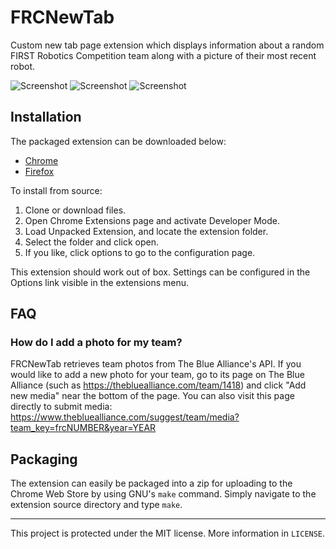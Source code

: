 # FRCNewTab
Custom new tab page extension which displays information about a random FIRST Robotics Competition team along with a picture of their most recent robot.

![Screenshot](screenshots/1.png)
![Screenshot](screenshots/2.png)
![Screenshot](screenshots/3.png)

## Installation
The packaged extension can be downloaded below:
* [Chrome](https://chrome.google.com/webstore/detail/agmoglelphhinnadfmbfodhkdagibkop/)
* [Firefox](https://addons.mozilla.org/en-US/firefox/addon/frc-new-tab/)

To install from source:  
1. Clone or download files.  
2. Open Chrome Extensions page and activate Developer Mode.  
3. Load Unpacked Extension, and locate the extension folder.  
4. Select the folder and click open.  
5. If you like, click options to go to the configuration page.  

This extension should work out of box. Settings can be configured in the Options link visible in the extensions menu.

## FAQ
### How do I add a photo for my team?
FRCNewTab retrieves team photos from The Blue Alliance's API. If you would like to add a new photo for your team, go to its page on The Blue Alliance (such as https://thebluealliance.com/team/1418) and click "Add new media" near the bottom of the page. You can also visit this page directly to submit media: https://www.thebluealliance.com/suggest/team/media?team_key=frcNUMBER&year=YEAR

## Packaging
The extension can easily be packaged into a zip for uploading to the Chrome Web Store by using GNU's `make` command. Simply navigate to the extension source directory and type `make`.

--------------------------------------------------------------------------------

This project is protected under the MIT license. More information in `LICENSE`.
